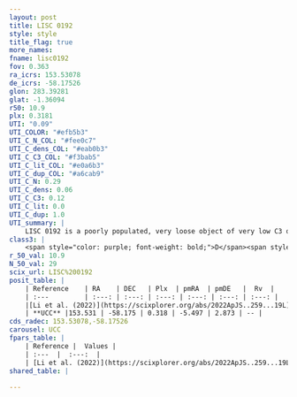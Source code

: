 ```yaml
---
layout: post
title: LISC 0192
style: style
title_flag: true
more_names: 
fname: lisc0192
fov: 0.363
ra_icrs: 153.53078
de_icrs: -58.17526
glon: 283.39281
glat: -1.36094
r50: 10.9
plx: 0.3181
UTI: "0.09"
UTI_COLOR: "#efb5b3"
UTI_C_N_COL: "#fee0c7"
UTI_C_dens_COL: "#eab0b3"
UTI_C_C3_COL: "#f3bab5"
UTI_C_lit_COL: "#e0a6b3"
UTI_C_dup_COL: "#a6cab9"
UTI_C_N: 0.29
UTI_C_dens: 0.06
UTI_C_C3: 0.12
UTI_C_lit: 0.0
UTI_C_dup: 1.0
UTI_summary: |
    LISC 0192 is a poorly populated, very loose object of very low C3 quality. It was recently reported in the literature.
class3: |
    <span style="color: purple; font-weight: bold;">D</span><span style="color: red; font-weight: bold;">C</span>
r_50_val: 10.9
N_50_val: 29
scix_url: LISC%200192
posit_table: |
    | Reference    | RA    | DEC   | Plx  | pmRA  | pmDE   |  Rv  |
    | :---         | :---: | :---: | :---: | :---: | :---: | :---: |
    |[Li et al. (2022)](https://scixplorer.org/abs/2022ApJS..259...19L) | 153.508 | -58.19 | 0.303 | -5.529 | 2.852 | -- |
    | **UCC** |153.531 | -58.175 | 0.318 | -5.497 | 2.873 | -- | 
cds_radec: 153.53078,-58.17526
carousel: UCC
fpars_table: |
    | Reference |  Values |
    | :---  |  :---:  |
    | [Li et al. (2022)](https://scixplorer.org/abs/2022ApJS..259...19L) | `E(V-I)=0.87, m-M=11.2, Age=0.1, Z=0.0003, fbin=0.55` |
shared_table: |
    
---
```

